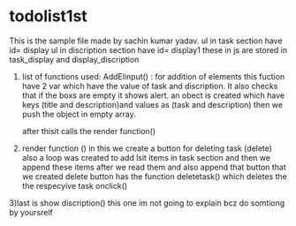 # todolist1st

This is the sample file made by sachin kumar yadav.
ul in task section have id= display
ul in discription section have id= display1
these in js are stored in task_display and display_discription


1) list of functions used:
   AddElinput() : for addition of elements 
   this fuction have 2 var which have the value of task and discription.
   It also checks that if the boxs are empty it shows alert.
   an obect is created which have keys (title and description)and values as (task and description)
   then we push the object in empty array.
   
   after thisit calls the render function()
 
2)  render function ()
   in this we create a button for deleting task (delete) also a loop was created to add lsit items in task section
   and then we append these items after we read them and also append that button that we created 
   delete button has the function deletetask() which deletes the the respecyive task onclick()
   
3)last is show discription() 
  this one im not going to explain bcz do somtiong  by yoursrelf
   
